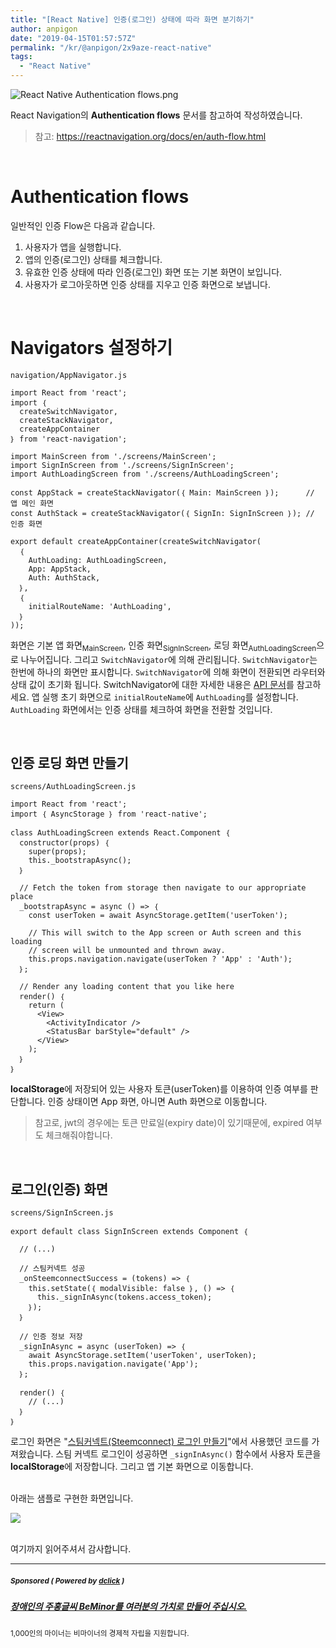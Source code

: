```yaml
---
title: "[React Native] 인증(로그인) 상태에 따라 화면 분기하기"
author: anpigon
date: "2019-04-15T01:57:57Z"
permalink: "/kr/@anpigon/2x9aze-react-native"
tags:
  - "React Native"
---
```

![React Native Authentication flows.png](https://files.steempeak.com/file/steempeak/anpigon/pBSMru9g-React20Native20Authentication20flows.png)

React Navigation의 **Authentication flows** 문서를 참고하여 작성하였습니다.
> 참고: https://reactnavigation.org/docs/en/auth-flow.html

<br>

# Authentication flows

일반적인 인증 Flow은 다음과 같습니다.

1. 사용자가 앱을 실행합니다.
2. 앱의 인증(로그인) 상태를 체크합니다.
3. 유효한 인증 상태에 따라 인증(로그인) 화면 또는 기본 화면이 보입니다.
4. 사용자가 로그아웃하면 인증 상태를 지우고 인증 화면으로 보냅니다.

<br>

# Navigators 설정하기
`navigation/AppNavigator.js`

    import React from 'react';
    import ｛ 
      createSwitchNavigator, 
      createStackNavigator, 
      createAppContainer 
    ｝ from 'react-navigation';

    import MainScreen from './screens/MainScreen';
    import SignInScreen from './screens/SignInScreen';
    import AuthLoadingScreen from './screens/AuthLoadingScreen';
    
    const AppStack = createStackNavigator(｛ Main: MainScreen ｝);      // 앱 메인 화면
    const AuthStack = createStackNavigator(｛ SignIn: SignInScreen ｝); // 인증 화면
    
    export default createAppContainer(createSwitchNavigator(
      ｛
        AuthLoading: AuthLoadingScreen,
        App: AppStack,
        Auth: AuthStack,
      ｝,
      ｛
        initialRouteName: 'AuthLoading',
      ｝
    ));

화면은 기본 앱 화면<sub>MainScreen</sub>, 인증 화면<sub>SignInScreen</sub>, 로딩 화면<sub>AuthLoadingScreen</sub>으로 나누어집니다. 그리고 `SwitchNavigator`에 의해 관리됩니다. `SwitchNavigator`는 한번에 하나의 화면만 표시합니다. `SwitchNavigator`에 의해 화면이 전환되면 라우터와 상태 값이 초기화 됩니다. SwitchNavigator에 대한 자세한 내용은 [API 문서](https://reactnavigation.org/docs/en/switch-navigator.html)를 참고하세요.
앱 실행 초기 화면으로 `initialRouteName`에 `AuthLoading`를 설정합니다. `AuthLoading` 화면에서는 인증 상태를 체크하여 화면을 전환할 것입니다.

<br>

## 인증 로딩 화면 만들기

`screens/AuthLoadingScreen.js`

    import React from 'react';
    import ｛ AsyncStorage ｝ from 'react-native';
    
    class AuthLoadingScreen extends React.Component ｛
      constructor(props) ｛
    	super(props);
        this._bootstrapAsync();
      ｝
    
      // Fetch the token from storage then navigate to our appropriate place
      _bootstrapAsync = async () => ｛
        const userToken = await AsyncStorage.getItem('userToken');
    
        // This will switch to the App screen or Auth screen and this loading
        // screen will be unmounted and thrown away.
        this.props.navigation.navigate(userToken ? 'App' : 'Auth');
      ｝;
    
      // Render any loading content that you like here
      render() ｛
        return (
          <View>
            <ActivityIndicator />
            <StatusBar barStyle="default" />
          </View>
        );
      ｝
    ｝
**localStorage**에 저장되어 있는 사용자 토큰(userToken)를 이용하여 인증 여부를 판단합니다. 인증 상태이면 App 화면, 아니면 Auth 화면으로 이동합니다. 
> 참고로, jwt의 경우에는 토큰 만료일(expiry date)이 있기때문에, expired 여부도 체크해줘야합니다.

<br>

## 로그인(인증) 화면

`screens/SignInScreen.js` 

```
export default class SignInScreen extends Component ｛

  // (...)

  // 스팀커넥트 성공
  _onSteemconnectSuccess = (tokens) => ｛
    this.setState(｛ modalVisible: false ｝, () => ｛
      this._signInAsync(tokens.access_token);
    ｝);
  ｝

  // 인증 정보 저장
  _signInAsync = async (userToken) => ｛
    await AsyncStorage.setItem('userToken', userToken);
    this.props.navigation.navigate('App');
  ｝;

  render() ｛
    // (...)
  ｝
｝
```
로그인 화면은 "[스팀커넥트(Steemconnect) 로그인 만들기](https://steemit.com/kr/@anpigon/react-native-steemconnect--1548595799187)"에서 사용했던 코드를 가져왔습니다. 스팀 커넥트 로그인이 성공하면 `_signInAsync()` 함수에서 사용자 토큰을 **localStorage**에 저장합니다. 그리고 앱 기본 화면으로 이동합니다.

<br>아래는 샘플로 구현한 화면입니다.

![](https://cdn.steemitimages.com/DQmaxpK74RYz3F8GyErm9Xg6Fp1RHDiA3XYeBzWRSSbcB6f/(null).2019-03-13％2000_28_36.gif)


<br>여기까지 읽어주셔서 감사합니다.

---

#####  <sub> **Sponsored ( Powered by [dclick](https://www.dclick.io) )** </sub>
##### [장애인의 주홍글씨 BeMinor를 여러분의 가치로 만들어 주십시오.](https://api.dclick.io/v1/c?x=eyJhbGciOiJIUzI1NiIsInR5cCI6IkpXVCJ9.eyJjIjoiYW5waWdvbiIsInMiOiIyeDlhemUtcmVhY3QtbmF0aXZlIiwiYSI6WyJ0LTE3ODMiXSwidXJsIjoiaHR0cDovL3RoZWJlbWlub3IuY29tL3hlL3Nwb25zb3IiLCJpYXQiOjE1NTUyOTM1MzIsImV4cCI6MTg3MDY1MzUzMn0.y4JlNs6hiWdbOqAbznElks_0-VMKOQlsDxfsQMiDUo8)
<sup>1,000인의 마이너는 비마이너의 경제적 자립을 지원합니다.</sup>
